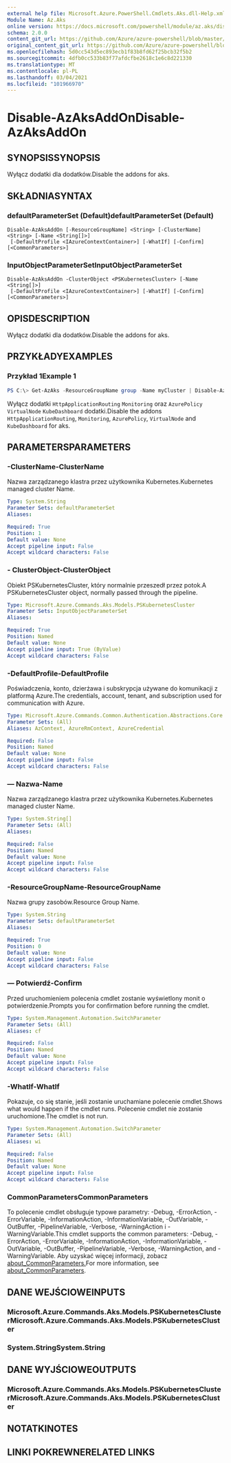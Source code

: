 ```yaml
---
external help file: Microsoft.Azure.PowerShell.Cmdlets.Aks.dll-Help.xml
Module Name: Az.Aks
online version: https://docs.microsoft.com/powershell/module/az.aks/disable-azaksaddon
schema: 2.0.0
content_git_url: https://github.com/Azure/azure-powershell/blob/master/src/Aks/Aks/help/Disable-AzAksAddOn.md
original_content_git_url: https://github.com/Azure/azure-powershell/blob/master/src/Aks/Aks/help/Disable-AzAksAddOn.md
ms.openlocfilehash: 5d0cc543d5ec893ecb1f83b8fd62f25bcb32f5b2
ms.sourcegitcommit: 4dfb0cc533b83f77afdcfbe2618c1e6c8d221330
ms.translationtype: MT
ms.contentlocale: pl-PL
ms.lasthandoff: 03/04/2021
ms.locfileid: "101966970"
---
```

# <span data-ttu-id="611ea-101">Disable-AzAksAddOn</span><span class="sxs-lookup"><span data-stu-id="611ea-101">Disable-AzAksAddOn</span></span>

## <span data-ttu-id="611ea-102">SYNOPSIS</span><span class="sxs-lookup"><span data-stu-id="611ea-102">SYNOPSIS</span></span>
<span data-ttu-id="611ea-103">Wyłącz dodatki dla dodatków.</span><span class="sxs-lookup"><span data-stu-id="611ea-103">Disable the addons for aks.</span></span>

## <span data-ttu-id="611ea-104">SKŁADNIA</span><span class="sxs-lookup"><span data-stu-id="611ea-104">SYNTAX</span></span>

### <span data-ttu-id="611ea-105">defaultParameterSet (Default)</span><span class="sxs-lookup"><span data-stu-id="611ea-105">defaultParameterSet (Default)</span></span>
```
Disable-AzAksAddOn [-ResourceGroupName] <String> [-ClusterName] <String> [-Name <String[]>]
 [-DefaultProfile <IAzureContextContainer>] [-WhatIf] [-Confirm] [<CommonParameters>]
```

### <span data-ttu-id="611ea-106">InputObjectParameterSet</span><span class="sxs-lookup"><span data-stu-id="611ea-106">InputObjectParameterSet</span></span>
```
Disable-AzAksAddOn -ClusterObject <PSKubernetesCluster> [-Name <String[]>]
 [-DefaultProfile <IAzureContextContainer>] [-WhatIf] [-Confirm] [<CommonParameters>]
```

## <span data-ttu-id="611ea-107">OPIS</span><span class="sxs-lookup"><span data-stu-id="611ea-107">DESCRIPTION</span></span>
<span data-ttu-id="611ea-108">Wyłącz dodatki dla dodatków.</span><span class="sxs-lookup"><span data-stu-id="611ea-108">Disable the addons for aks.</span></span>

## <span data-ttu-id="611ea-109">PRZYKŁADY</span><span class="sxs-lookup"><span data-stu-id="611ea-109">EXAMPLES</span></span>

### <span data-ttu-id="611ea-110">Przykład 1</span><span class="sxs-lookup"><span data-stu-id="611ea-110">Example 1</span></span>
```powershell
PS C:\> Get-AzAks -ResourceGroupName group -Name myCluster | Disable-AzAksAddon -Name HttpApplicationRouting,Monitoring,AzurePolicy,VirtualNode,KubeDashboard
```

<span data-ttu-id="611ea-111">Wyłącz dodatki `HttpApplicationRouting` `Monitoring` oraz `AzurePolicy` `VirtualNode` `KubeDashboard` dodatki.</span><span class="sxs-lookup"><span data-stu-id="611ea-111">Disable the addons `HttpApplicationRouting`, `Monitoring`, `AzurePolicy`, `VirtualNode` and `KubeDashboard` for aks.</span></span>

## <span data-ttu-id="611ea-112">PARAMETERS</span><span class="sxs-lookup"><span data-stu-id="611ea-112">PARAMETERS</span></span>

### <span data-ttu-id="611ea-113">-ClusterName</span><span class="sxs-lookup"><span data-stu-id="611ea-113">-ClusterName</span></span>
<span data-ttu-id="611ea-114">Nazwa zarządzanego klastra przez użytkownika Kubernetes.</span><span class="sxs-lookup"><span data-stu-id="611ea-114">Kubernetes managed cluster Name.</span></span>

```yaml
Type: System.String
Parameter Sets: defaultParameterSet
Aliases:

Required: True
Position: 1
Default value: None
Accept pipeline input: False
Accept wildcard characters: False
```

### <span data-ttu-id="611ea-115">- ClusterObject</span><span class="sxs-lookup"><span data-stu-id="611ea-115">-ClusterObject</span></span>
<span data-ttu-id="611ea-116">Obiekt PSKubernetesCluster, który normalnie przeszedł przez potok.</span><span class="sxs-lookup"><span data-stu-id="611ea-116">A PSKubernetesCluster object, normally passed through the pipeline.</span></span>

```yaml
Type: Microsoft.Azure.Commands.Aks.Models.PSKubernetesCluster
Parameter Sets: InputObjectParameterSet
Aliases:

Required: True
Position: Named
Default value: None
Accept pipeline input: True (ByValue)
Accept wildcard characters: False
```

### <span data-ttu-id="611ea-117">-DefaultProfile</span><span class="sxs-lookup"><span data-stu-id="611ea-117">-DefaultProfile</span></span>
<span data-ttu-id="611ea-118">Poświadczenia, konto, dzierżawa i subskrypcja używane do komunikacji z platformą Azure.</span><span class="sxs-lookup"><span data-stu-id="611ea-118">The credentials, account, tenant, and subscription used for communication with Azure.</span></span>

```yaml
Type: Microsoft.Azure.Commands.Common.Authentication.Abstractions.Core.IAzureContextContainer
Parameter Sets: (All)
Aliases: AzContext, AzureRmContext, AzureCredential

Required: False
Position: Named
Default value: None
Accept pipeline input: False
Accept wildcard characters: False
```

### <span data-ttu-id="611ea-119">— Nazwa</span><span class="sxs-lookup"><span data-stu-id="611ea-119">-Name</span></span>
<span data-ttu-id="611ea-120">Nazwa zarządzanego klastra przez użytkownika Kubernetes.</span><span class="sxs-lookup"><span data-stu-id="611ea-120">Kubernetes managed cluster Name.</span></span>

```yaml
Type: System.String[]
Parameter Sets: (All)
Aliases:

Required: False
Position: Named
Default value: None
Accept pipeline input: False
Accept wildcard characters: False
```

### <span data-ttu-id="611ea-121">-ResourceGroupName</span><span class="sxs-lookup"><span data-stu-id="611ea-121">-ResourceGroupName</span></span>
<span data-ttu-id="611ea-122">Nazwa grupy zasobów.</span><span class="sxs-lookup"><span data-stu-id="611ea-122">Resource Group Name.</span></span>

```yaml
Type: System.String
Parameter Sets: defaultParameterSet
Aliases:

Required: True
Position: 0
Default value: None
Accept pipeline input: False
Accept wildcard characters: False
```

### <span data-ttu-id="611ea-123">— Potwierdź</span><span class="sxs-lookup"><span data-stu-id="611ea-123">-Confirm</span></span>
<span data-ttu-id="611ea-124">Przed uruchomieniem polecenia cmdlet zostanie wyświetlony monit o potwierdzenie.</span><span class="sxs-lookup"><span data-stu-id="611ea-124">Prompts you for confirmation before running the cmdlet.</span></span>

```yaml
Type: System.Management.Automation.SwitchParameter
Parameter Sets: (All)
Aliases: cf

Required: False
Position: Named
Default value: None
Accept pipeline input: False
Accept wildcard characters: False
```

### <span data-ttu-id="611ea-125">-WhatIf</span><span class="sxs-lookup"><span data-stu-id="611ea-125">-WhatIf</span></span>
<span data-ttu-id="611ea-126">Pokazuje, co się stanie, jeśli zostanie uruchamiane polecenie cmdlet.</span><span class="sxs-lookup"><span data-stu-id="611ea-126">Shows what would happen if the cmdlet runs.</span></span>
<span data-ttu-id="611ea-127">Polecenie cmdlet nie zostanie uruchomione.</span><span class="sxs-lookup"><span data-stu-id="611ea-127">The cmdlet is not run.</span></span>

```yaml
Type: System.Management.Automation.SwitchParameter
Parameter Sets: (All)
Aliases: wi

Required: False
Position: Named
Default value: None
Accept pipeline input: False
Accept wildcard characters: False
```

### <span data-ttu-id="611ea-128">CommonParameters</span><span class="sxs-lookup"><span data-stu-id="611ea-128">CommonParameters</span></span>
<span data-ttu-id="611ea-129">To polecenie cmdlet obsługuje typowe parametry: -Debug, -ErrorAction, -ErrorVariable, -InformationAction, -InformationVariable, -OutVariable, -OutBuffer, -PipelineVariable, -Verbose, -WarningAction i -WarningVariable.</span><span class="sxs-lookup"><span data-stu-id="611ea-129">This cmdlet supports the common parameters: -Debug, -ErrorAction, -ErrorVariable, -InformationAction, -InformationVariable, -OutVariable, -OutBuffer, -PipelineVariable, -Verbose, -WarningAction, and -WarningVariable.</span></span> <span data-ttu-id="611ea-130">Aby uzyskać więcej informacji, zobacz [about_CommonParameters.](http://go.microsoft.com/fwlink/?LinkID=113216)</span><span class="sxs-lookup"><span data-stu-id="611ea-130">For more information, see [about_CommonParameters](http://go.microsoft.com/fwlink/?LinkID=113216).</span></span>

## <span data-ttu-id="611ea-131">DANE WEJŚCIOWE</span><span class="sxs-lookup"><span data-stu-id="611ea-131">INPUTS</span></span>

### <span data-ttu-id="611ea-132">Microsoft.Azure.Commands.Aks.Models.PSKubernetesCluster</span><span class="sxs-lookup"><span data-stu-id="611ea-132">Microsoft.Azure.Commands.Aks.Models.PSKubernetesCluster</span></span>

### <span data-ttu-id="611ea-133">System.String</span><span class="sxs-lookup"><span data-stu-id="611ea-133">System.String</span></span>

## <span data-ttu-id="611ea-134">DANE WYJŚCIOWE</span><span class="sxs-lookup"><span data-stu-id="611ea-134">OUTPUTS</span></span>

### <span data-ttu-id="611ea-135">Microsoft.Azure.Commands.Aks.Models.PSKubernetesCluster</span><span class="sxs-lookup"><span data-stu-id="611ea-135">Microsoft.Azure.Commands.Aks.Models.PSKubernetesCluster</span></span>

## <span data-ttu-id="611ea-136">NOTATKI</span><span class="sxs-lookup"><span data-stu-id="611ea-136">NOTES</span></span>

## <span data-ttu-id="611ea-137">LINKI POKREWNE</span><span class="sxs-lookup"><span data-stu-id="611ea-137">RELATED LINKS</span></span>
